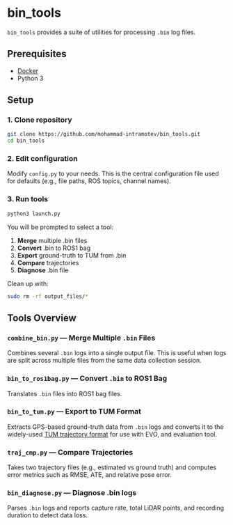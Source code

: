# bin_tools
`bin_tools` provides a suite of utilities for processing `.bin` log files.

## Prerequisites
- [Docker](https://docs.docker.com/engine/install/)
- Python 3

## Setup
### 1. Clone repository
```bash
git clone https://github.com/mohammad-intramotev/bin_tools.git
cd bin_tools
```

### 2. Edit configuration
Modify `config.py` to your needs. This is the central configuration file used for defaults (e.g., file paths, ROS topics, channel names).

### 3. Run tools
```bash
python3 launch.py
```

You will be prompted to select a tool:

1. **Merge** multiple .bin files
2. **Convert** .bin to ROS1 bag
3. **Export** ground-truth to TUM from .bin
4. **Compare** trajectories
5. **Diagnose** .bin file

Clean up with:  

```bash
sudo rm -rf output_files/*
```

## Tools Overview

### `combine_bin.py` — Merge Multiple `.bin` Files

Combines several `.bin` logs into a single output file. This is useful when logs are split across multiple files from the same data collection session.

### `bin_to_ros1bag.py` — Convert `.bin` to ROS1 Bag

Translates `.bin` files into ROS1 bag files.

### `bin_to_tum.py` — Export to TUM Format

Extracts GPS-based ground-truth data from `.bin` logs and converts it to the widely-used [TUM trajectory format](https://vision.in.tum.de/data/datasets/rgbd-dataset) for use with EVO, and evaluation tool.

### `traj_cmp.py` — Compare Trajectories

Takes two trajectory files (e.g., estimated vs ground truth) and computes error metrics such as RMSE, ATE, and relative pose error.

### `bin_diagnose.py` — Diagnose .bin logs

Parses `.bin` logs and reports capture rate, total LiDAR points, and recording duration to detect data loss.